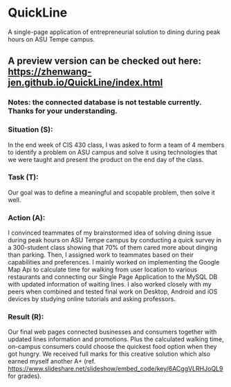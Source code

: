 # QuickLine
A single-page application of entrepreneurial solution to dining during peak hours on ASU Tempe campus.  
## A preview version can be checked out here: https://zhenwang-jen.github.io/QuickLine/index.html
### Notes: the connected database is not testable currently. Thanks for your understanding.

### Situation (S): 
In the end week of CIS 430 class, I was asked to form a team of 4 members to identify a problem on ASU campus and solve it using technologies that we were taught and present the product on the end day of the class.
### Task (T): 
Our goal was to define a meaningful and scopable problem, then solve it well.  
### Action (A): 
I convinced teammates of my brainstormed idea of solving dining issue during peak hours on ASU Tempe campus by conducting a quick survey in a 300-student class showing that 70% of them cared more about dinging than parking. Then, I assigned work to teammates based on their capabilities and preferences. I mainly worked on implementing the Google Map Api to calculate time for walking from user location to various restaurants and connecting our Single Page Application to the MySQL DB with updated information of waiting lines. I also worked closely with my peers when combined and tested final work on Desktop, Android and iOS devices by studying online tutorials and asking professors.
### Result (R):
Our final web pages connected businesses and consumers together with updated lines information and promotions. Plus the calculated walking time, on-campus consumers could choose the quickest food option when they got hungry. We received full marks for this creative solution which also earned myself another A+ (ref. https://www.slideshare.net/slideshow/embed_code/key/6ACggVLRHJoQL9 for grades). 
